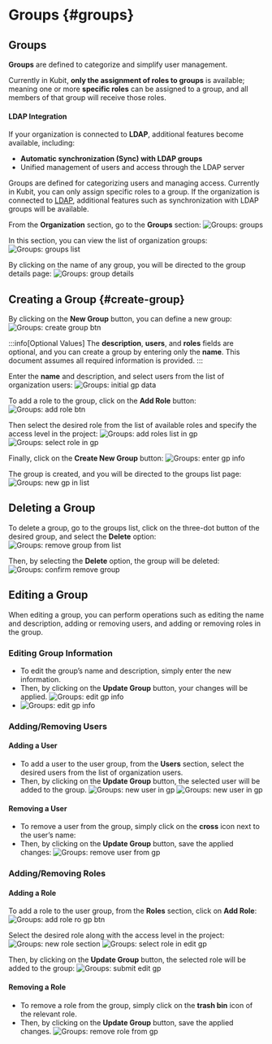 # Groups {#groups}

## Groups

**Groups** are defined to categorize and simplify user management.

Currently in Kubit, **only the assignment of roles to groups** is available; meaning one or more **specific roles** can be assigned to a group, and all members of that group will receive those roles.

#### LDAP Integration

If your organization is connected to **LDAP**, additional features become available, including:

- **Automatic synchronization (Sync) with LDAP groups**
- Unified management of users and access through the LDAP server

Groups are defined for categorizing users and managing access. Currently in Kubit, you can only assign specific roles to a group. If the organization is connected to [LDAP](../user-managment/#ldap), additional features such as synchronization with LDAP groups will be available.

From the **Organization** section, go to the **Groups** section:
![Groups: groups](img/groups.png)

In this section, you can view the list of organization groups:
![Groups: groups list](img/groups-list.png)

By clicking on the name of any group, you will be directed to the group details page:
![Groups: group details](img/group-details.png)

## Creating a Group {#create-group}

By clicking on the **New Group** button, you can define a new group:
![Groups: create group btn](img/create-group-btn.png)

:::info[Optional Values]
The **description**, **users**, and **roles** fields are optional, and you can create a group by entering only the **name**. This document assumes all required information is provided.
:::

Enter the **name** and description, and select users from the list of organization users:
![Groups: initial gp data](img/initial-gp-data.png)

To add a role to the group, click on the **Add Role** button:
![Groups: add role btn](img/add-role-btn.png)

Then select the desired role from the list of available roles and specify the access level in the project:
![Groups: add roles list in gp](img/add-roles-list-in-gp.png)
![Groups: select role in gp](img/select-role-in-gp.png)

Finally, click on the **Create New Group** button:
![Groups: enter gp info](img/enter-gp-info.png)

The group is created, and you will be directed to the groups list page:
![Groups: new gp in list](img/new-gp-in-list.png)

## Deleting a Group

To delete a group, go to the groups list, click on the three-dot button of the desired group, and select the **Delete** option:
![Groups: remove group from list](img/remove-group-from-list.png)

Then, by selecting the **Delete** option, the group will be deleted:
![Groups: confirm remove group](img/confirm-remove-group.png)

## Editing a Group

When editing a group, you can perform operations such as editing the name and description, adding or removing users, and adding or removing roles in the group.

### Editing Group Information

- To edit the group’s name and description, simply enter the new information.
- Then, by clicking on the **Update Group** button, your changes will be applied.
  ![Groups: edit gp info](img/edit-gp-info.png)
- ![Groups: edit gp info](img/edit-gp-info2.png)

### Adding/Removing Users

#### Adding a User

- To add a user to the user group, from the **Users** section, select the desired users from the list of organization users.
- Then, by clicking on the **Update Group** button, the selected user will be added to the group.
  ![Groups: new user in gp](img/new-user-in-gp.png)
  ![Groups: new user in gp](img/new-user-in-gp2.png)

#### Removing a User

- To remove a user from the group, simply click on the **cross** icon next to the user’s name:
- Then, by clicking on the **Update Group** button, save the applied changes:
  ![Groups: remove user from gp](img/remove-user-from-gp.png)

### Adding/Removing Roles

#### Adding a Role

To add a role to the user group, from the **Roles** section, click on **Add Role**:
![Groups: add role ro gp btn](img/add-role-to-gp-btn.png)

Select the desired role along with the access level in the project:
![Groups: new role section](img/new-role-section.png)
![Groups: select role in edit gp](img/select-role-in-edit-gp.png)

Then, by clicking on the **Update Group** button, the selected role will be added to the group:
![Groups: submit edit gp](img/submit-edition-gp.png)

#### Removing a Role

- To remove a role from the group, simply click on the **trash bin** icon of the relevant role.
- Then, by clicking on the **Update Group** button, save the applied changes.
  ![Groups: remove role from gp](img/remove-role-from-gp.png)
